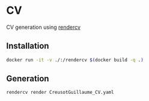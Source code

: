 # CV

CV generation using [rendercv](https://github.com/sinaatalay/rendercv)

## Installation

```sh
docker run -it -v ./:/rendercv $(docker build -q .)
```

## Generation

```sh
rendercv render CreusotGuillaume_CV.yaml
```
